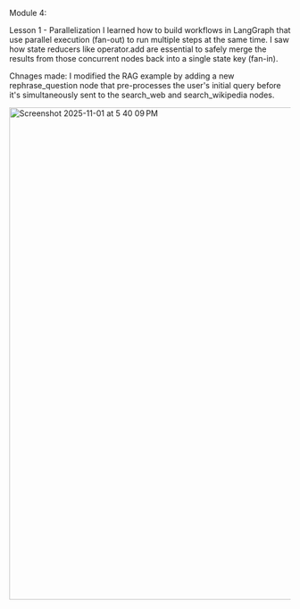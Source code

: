 Module 4:

Lesson 1 - Parallelization
I learned how to build workflows in LangGraph that use parallel execution (fan-out) to run multiple steps at the same time. I saw how state reducers like operator.add are essential to safely merge the results from those concurrent nodes back into a single state key (fan-in).

Chnages made: I modified the RAG example by adding a new rephrase_question node that pre-processes the user's initial query before it's simultaneously sent to the search_web and search_wikipedia nodes.

<img width="1470" height="882" alt="Screenshot 2025-11-01 at 5 40 09 PM" src="https://github.com/user-attachments/assets/a7a1c4d1-f4cb-49d8-b2bb-3dc0e4612523" />

